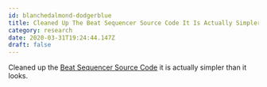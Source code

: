 ```yaml
---
id: blanchedalmond-dodgerblue
title: Cleaned Up The Beat Sequencer Source Code It Is Actually Simpler Than It Looks
category: research
date: 2020-03-31T19:24:44.147Z
draft: false
---
```


Cleaned up the [Beat Sequencer Source Code][1] it is actually simpler than it looks.

[1]: https://github.com/fantasyui-com/catpea-com/blob/master/src/components/BeatSequencer.svelte